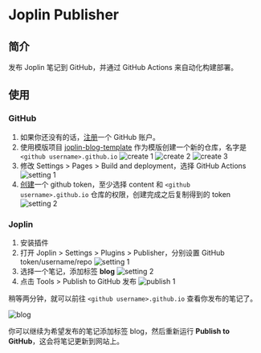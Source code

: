# Joplin Publisher

## 简介

发布 Joplin 笔记到 GitHub，并通过 GitHub Actions 来自动化构建部署。

## 使用

### GitHub

1. 如果你还没有的话，[注册](https://github.com/signup)一个 GitHub 账户。
2. 使用模版项目 [joplin-blog-template](https://github.com/joplin-utils/joplin-blog-template) 作为模版创建一个新的仓库，名字是 `<github username>.github.io`
   ![create 1](/images/joplin-publisher-github-create-1.png)
   ![create 2](/images/joplin-publisher-github-create-2.png)
   ![create 3](/images/joplin-publisher-github-create-3.png)
3. 修改 Settings > Pages > Build and deployment，选择 GitHub Actions
   ![setting 1](/images/joplin-publisher-github-setting-1.png)
4. [创建](https://github.com/settings/personal-access-tokens/new)一个 github token，至少选择 content 和 `<github username>.github.io` 仓库的权限，创建完成之后复制得到的 token
   ![setting 2](/images/joplin-publisher-github-setting-2.png)

### Joplin

1. 安装插件
2. 打开 Joplin > Settings > Plugins > Publisher，分别设置 GitHub token/username/repo
   ![setting 1](/images/joplin-publisher-joplin-setting-1.png)
3. 选择一个笔记，添加标签 **blog**
   ![setting 2](/images/joplin-publisher-joplin-setting-2.png)
4. 点击 Tools > Publish to GitHub 发布
   ![publish 1](/images/joplin-publisher-joplin-publish-1.png)

稍等两分钟，就可以前往 `<github username>.github.io` 查看你发布的笔记了。

![blog](/images/joplin-publisher-joplin-blog-1.png)

你可以继续为希望发布的笔记添加标签 blog，然后重新运行 **Publish to GitHub**，这会将笔记更新到网站上。

